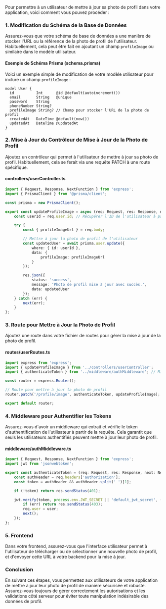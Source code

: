 Pour permettre à un utilisateur de mettre à jour sa photo de profil dans votre application, voici comment vous pouvez procéder :

### 1. Modification du Schéma de la Base de Données

Assurez-vous que votre schéma de base de données a une manière de stocker l'URL ou la référence de la photo de profil de l'utilisateur. Habituellement, cela peut être fait en ajoutant un champ `profileImage` ou similaire dans le modèle utilisateur.

#### Exemple de Schéma Prisma (schema.prisma)

Voici un exemple simple de modification de votre modèle utilisateur pour inclure un champ `profileImage` :

```prisma
model User {
  id          Int      @id @default(autoincrement())
  email       String   @unique
  password    String
  phoneNumber String?
  profileImage String? // Champ pour stocker l'URL de la photo de profil
  createdAt   DateTime @default(now())
  updatedAt   DateTime @updatedAt
}
```

### 2. Mise à Jour du Contrôleur de Mise à Jour de la Photo de Profil

Ajoutez un contrôleur qui permet à l'utilisateur de mettre à jour sa photo de profil. Habituellement, cela se ferait via une requête PATCH à une route spécifique.

#### controllers/userController.ts

```typescript
import { Request, Response, NextFunction } from 'express';
import { PrismaClient } from '@prisma/client';

const prisma = new PrismaClient();

export const updateProfileImage = async (req: Request, res: Response, next: NextFunction) => {
    const userId = req.user.id; // Récupérer l'ID de l'utilisateur à partir du token ou de la session

    try {
        const { profileImageUrl } = req.body;

        // Mettre à jour la photo de profil de l'utilisateur
        const updatedUser = await prisma.user.update({
            where: { id: userId },
            data: {
                profileImage: profileImageUrl
            }
        });

        res.json({
            status: 'success',
            message: 'Photo de profil mise à jour avec succès.',
            data: updatedUser
        });
    } catch (err) {
        next(err);
    }
};
```

### 3. Route pour Mettre à Jour la Photo de Profil

Ajoutez une route dans votre fichier de routes pour gérer la mise à jour de la photo de profil.

#### routes/userRoutes.ts

```typescript
import express from 'express';
import { updateProfileImage } from '../controllers/userController';
import { authenticateToken } from '../middleware/authMiddleware'; // Middleware pour authentifier les tokens

const router = express.Router();

// Route pour mettre à jour la photo de profil
router.patch('/profile/image', authenticateToken, updateProfileImage);

export default router;
```

### 4. Middleware pour Authentifier les Tokens

Assurez-vous d'avoir un middleware qui extrait et vérifie le token d'authentification de l'utilisateur à partir de la requête. Cela garantit que seuls les utilisateurs authentifiés peuvent mettre à jour leur photo de profil.

#### middleware/authMiddleware.ts

```typescript
import { Request, Response, NextFunction } from 'express';
import jwt from 'jsonwebtoken';

export const authenticateToken = (req: Request, res: Response, next: NextFunction) => {
    const authHeader = req.headers['authorization'];
    const token = authHeader && authHeader.split(' ')[1];

    if (!token) return res.sendStatus(401);

    jwt.verify(token, process.env.JWT_SECRET || 'default_jwt_secret', (err: any, user: any) => {
        if (err) return res.sendStatus(403);
        req.user = user;
        next();
    });
};
```

### 5. Frontend

Dans votre frontend, assurez-vous que l'interface utilisateur permet à l'utilisateur de télécharger ou de sélectionner une nouvelle photo de profil, et d'envoyer cette URL à votre backend pour la mise à jour.

### Conclusion

En suivant ces étapes, vous permettez aux utilisateurs de votre application de mettre à jour leur photo de profil de manière sécurisée et robuste. Assurez-vous toujours de gérer correctement les autorisations et les validations côté serveur pour éviter toute manipulation indésirable des données de profil.